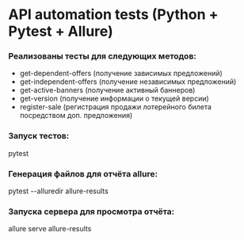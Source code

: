 # API automation tests (Python + Pytest + Allure)

### Реализованы тесты для следующих методов:
+ get-dependent-offers (получение зависимых предложений)
+ get-independent-offers (получение независимых предложений)
+ get-active-banners (получение активный баннеров)
+ get-version (получение информации о текущей версии)
+ register-sale (регистрация продажи лотерейного билета посредством доп. предложения)

### Запуск тестов:

pytest

### Генерация файлов для отчёта allure:

pytest --alluredir allure-results

### Запуска сервера для просмотра отчёта:

allure serve allure-results